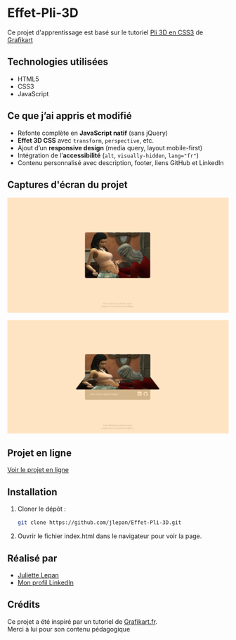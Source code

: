 # Effet-Pli-3D

Ce projet d'apprentissage est basé sur le tutoriel [Pli 3D en CSS3](https://grafikart.fr/tutoriels/pli-3d-css3-318) de [Grafikart](https://grafikart.fr/)

## Technologies utilisées

- HTML5
- CSS3
- JavaScript

## Ce que j’ai appris et modifié

- Refonte complète en **JavaScript natif** (sans jQuery)   
- **Effet 3D CSS** avec `transform`, `perspective`, etc.  
- Ajout d’un **responsive design** (media query, layout mobile-first)  
- Intégration de l’**accessibilité** (`alt`, `visually-hidden`, `lang="fr"`)  
- Contenu personnalisé avec description, footer, liens GitHub et LinkedIn

## Captures d'écran du projet

![Aperçu de ma version](https://github.com/jlepan/Effet-Pli-3D/blob/main/img/apercu.png)

![Aperçu de ma version lorsqu'on survole l'image](https://github.com/jlepan/Effet-Pli-3D/blob/main/img/apercu-open.png)

## Projet en ligne

[Voir le projet en ligne](https://jlepan.github.io/Effet-Pli-3D/)

## Installation
1. Cloner le dépôt :
   
   ```bash
   git clone https://github.com/jlepan/Effet-Pli-3D.git
   ```
2. Ouvrir le fichier index.html dans le navigateur pour voir la page.

## Réalisé par
- [Juliette Lepan](https://github.com/jlepan)  
- [Mon profil LinkedIn](https://www.linkedin.com/in/juliette-lepan-02a224257/)

## Crédits
Ce projet a été inspiré par un tutoriel de [Grafikart.fr](https://grafikart.fr/).  
Merci à lui pour son contenu pédagogique
